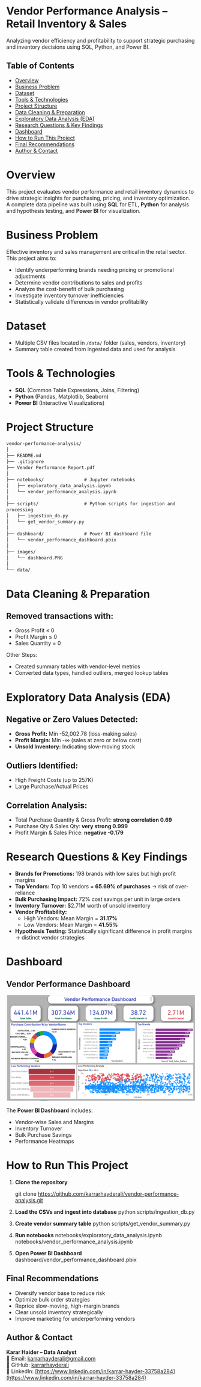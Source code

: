 # Vendor Performance Analysis – Retail Inventory & Sales
Analyzing vendor efficiency and profitability to support strategic purchasing and inventory decisions using SQL, Python, and Power BI.

## Table of Contents
- [Overview](#overview)
- [Business Problem](#business-problem)
- [Dataset](#dataset)
- [Tools & Technologies](#tools--technologies)
- [Project Structure](#project-structure)
- [Data Cleaning & Preparation](#data-cleaning--preparation)
- [Exploratory Data Analysis (EDA)](#exploratory-data-analysis-eda)
- [Research Questions & Key Findings](#research-questions--key-findings)
- [Dashboard](#dashboard)
- [How to Run This Project](#how-to-run-this-project)
- [Final Recommendations](#final-recommendations)
- [Author & Contact](#author--contact)

# Overview
This project evaluates vendor performance and retail inventory dynamics to drive strategic insights for purchasing, pricing, and inventory optimization.  
A complete data pipeline was built using **SQL** for ETL, **Python** for analysis and hypothesis testing, and **Power BI** for visualization.

# Business Problem
Effective inventory and sales management are critical in the retail sector. This project aims to:

- Identify underperforming brands needing pricing or promotional adjustments
- Determine vendor contributions to sales and profits
- Analyze the cost-benefit of bulk purchasing
- Investigate inventory turnover inefficiencies
- Statistically validate differences in vendor profitability

# Dataset
- Multiple CSV files located in `/data/` folder (sales, vendors, inventory)
- Summary table created from ingested data and used for analysis

# Tools & Technologies
- **SQL** (Common Table Expressions, Joins, Filtering)
- **Python** (Pandas, Matplotlib, Seaborn)
- **Power BI** (Interactive Visualizations)


# Project Structure
```
vendor-performance-analysis/
│
├── README.md
├── .gitignore
├── Vendor Performance Report.pdf
│
├── notebooks/               # Jupyter notebooks
│   ├── exploratory_data_analysis.ipynb
│   └── vendor_performance_analysis.ipynb
│
├── scripts/                 # Python scripts for ingestion and processing
│   ├── ingestion_db.py
│   └── get_vendor_summary.py
│
├── dashboard/               # Power BI dashboard file
│   └── vendor_performance_dashboard.pbix
│
├── images/
│   └── dashboard.PNG
│
└── data/
```


# Data Cleaning & Preparation
## Removed transactions with:
- Gross Profit ≤ 0  
- Profit Margin ≤ 0  
- Sales Quantity = 0  

Other Steps:
- Created summary tables with vendor-level metrics
- Converted data types, handled outliers, merged lookup tables

# Exploratory Data Analysis (EDA)
## Negative or Zero Values Detected:
- **Gross Profit:** Min -52,002.78 (loss-making sales)
- **Profit Margin:** Min -∞ (sales at zero or below cost)
- **Unsold Inventory:** Indicating slow-moving stock

## Outliers Identified:
- High Freight Costs (up to 257K)
- Large Purchase/Actual Prices

## Correlation Analysis:
- Total Purchase Quantity & Gross Profit: **strong correlation 0.69**
- Purchase Qty & Sales Qty: **very strong 0.999**
- Profit Margin & Sales Price: **negative -0.179**

# Research Questions & Key Findings
- **Brands for Promotions:** 198 brands with low sales but high profit margins  
- **Top Vendors:** Top 10 vendors = **65.69% of purchases** → risk of over-reliance  
- **Bulk Purchasing Impact:** 72% cost savings per unit in large orders  
- **Inventory Turnover:** $2.71M worth of unsold inventory  
- **Vendor Profitability:**  
  - High Vendors: Mean Margin = **31.17%**  
  - Low Vendors: Mean Margin = **41.55%**  
- **Hypothesis Testing:** Statistically significant difference in profit margins → distinct vendor strategies

# Dashboard
## Vendor Performance Dashboard

![Vendor Performance Dashboard](images/dashboard.PNG)

The **Power BI Dashboard** includes:
- Vendor-wise Sales and Margins
- Inventory Turnover
- Bulk Purchase Savings
- Performance Heatmaps

# How to Run This Project
1. **Clone the repository**  

   git clone https://github.com/karrarhayderali/vendor-performance-analysis.git
2. **Load the CSVs and ingest into database**
   python scripts/ingestion_db.py

3. **Create vendor summary table**
   python scripts/get_vendor_summary.py
4. **Run notebooks**
    notebooks/exploratory_data_analysis.ipynb
    notebooks/vendor_performance_analysis.ipynb
  
5. **Open Power BI Dashboard**
   dashboard/vendor_performance_dashboard.pbix



## Final Recommendations
- Diversify vendor base to reduce risk  
- Optimize bulk order strategies  
- Reprice slow-moving, high-margin brands  
- Clear unsold inventory strategically  
- Improve marketing for underperforming vendors  

## Author & Contact
**Karar Haider – Data Analyst**  
📧 Email: [karrarhayderali@gmail.com](mailto:karrarhayderali@gmail.com)  
🔗 GitHub: [karrarhayderali](https://github.com/karrarhayderali)  
🔗 LinkedIn: [https://www.linkedin.com/in/karrar-hayder-33758a284](https://www.linkedin.com/in/karrar-hayder-33758a284)


